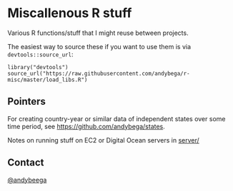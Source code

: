 Miscallenous R stuff
===

Various R functions/stuff that I might reuse between projects. 

The easiest way to source these if you want to use them is via `devtools::source_url`:

```
library("devtools")
source_url("https://raw.githubusercontent.com/andybega/r-misc/master/load_libs.R")
```

## Pointers

For creating country-year or similar data of independent states over some time period, see https://github.com/andybega/states.

Notes on running stuff on EC2 or Digital Ocean servers in [server/](servers/)

## Contact

[@andybeega](https://twitter.com/andybeega)

